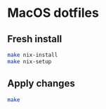 # MacOS dotfiles

## Fresh install
```bash
make nix-install
make nix-setup
```

## Apply changes
```bash
make
```


